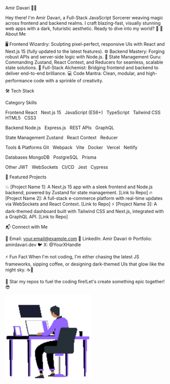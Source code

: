 Amir Davari 🚀✨

Hey there! I'm Amir Davari, a Full-Stack JavaScript Sorcerer weaving magic across frontend and backend realms. I craft blazing-fast, visually stunning web apps with a dark, futuristic aesthetic. Ready to dive into my world? 🌌
🌟 About Me

🖥️ Frontend Wizardry: Sculpting pixel-perfect, responsive UIs with React and Next.js 15 (fully updated to the latest features).
⚙️ Backend Mastery: Forging robust APIs and server-side logic with Node.js.
🧠 State Management Guru: Commanding Zustand, React Context, and Reducers for seamless, scalable state solutions.
🌉 Full-Stack Alchemist: Bridging frontend and backend to deliver end-to-end brilliance.
💻 Code Mantra: Clean, modular, and high-performance code with a sprinkle of creativity.

🛠️ Tech Stack



Category
Skills



Frontend
 React    Next.js 15    JavaScript (ES6+)    TypeScript    Tailwind CSS    HTML5    CSS3


Backend
 Node.js    Express.js    REST APIs    GraphQL


State Management
 Zustand    React Context    Reducer


Tools & Platforms
 Git    Webpack    Vite    Docker    Vercel    Netlify


Databases
 MongoDB    PostgreSQL    Prisma


Other
 JWT    WebSockets    CI/CD    Jest    Cypress


🌌 Featured Projects

💥 [Project Name 1]: A Next.js 15 app with a sleek frontend and Node.js backend, powered by Zustand for state management. [Link to Repo]
🔥 [Project Name 2]: A full-stack e-commerce platform with real-time updates via WebSockets and React Context. [Link to Repo]
⚡️ [Project Name 3]: A dark-themed dashboard built with Tailwind CSS and Next.js, integrated with a GraphQL API. [Link to Repo]

📬 Connect with Me

📧 Email: your.email@example.com
💼 LinkedIn: Amir Davari
🌐 Portfolio: amirdavari.dev
🐦 X: @YourXHandle

⚡ Fun Fact
When I'm not coding, I'm either chasing the latest JS frameworks, sipping coffee, or designing dark-themed UIs that glow like the night sky. ☕🌃

🌟 Star my repos to fuel the coding fire!Let's create something epic together! 😎

 
<img align="center" width="270"   src="https://github.com/amirdavari-dev/amirdavari-dev/blob/main/images/Animation%20-%201713080418872.gif?raw=true" />

